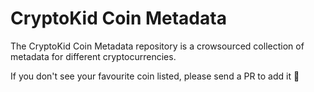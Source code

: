 # CryptoKid Coin Metadata

The CryptoKid Coin Metadata repository is a crowsourced collection of metadata for different cryptocurrencies.

If you don't see your favourite coin listed, please send a PR to add it :tada:

